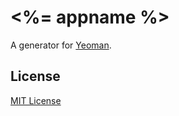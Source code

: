 # <%= appname %>

A generator for [Yeoman](http://yeoman.io).

## License

[MIT License](http://en.wikipedia.org/wiki/MIT_License)